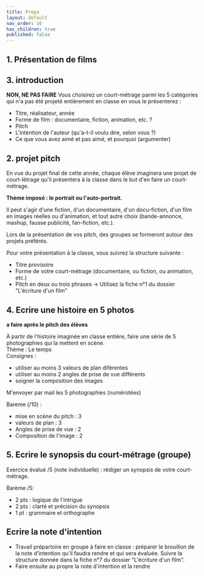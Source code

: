 ```yaml
---
title: Prépa
layout: default
nav_order: 16
has_children: true
published: false
---
```


## 1. Présentation de films


## 3. introduction
**NON, NE PAS FAIRE**
Vous choisirez un court-métrage parmi les 5 catégories qui n'a pas été projeté entièrement en classe en vous le présenterez :
- Titre, réalisateur, année
- Forme de film : documentaire, fiction, animation, etc. ?
- Pitch
- L'intention de l'auteur (qu'a-t-il voulu dire, selon vous ?)
- Ce que vous avez aimé et pas aimé, et pourquoi (argumenter)


## 2. projet pitch
En vue du projet final de cette année, chaque élève imaginera une projet de court-létrage qu'il présentera à la classe dans le but d'en faire un court-métrage.

**Thème imposé : le portrait ou l'auto-portrait.**

Il peut s'agir d'une fiction, d'un documentaire, d'un docu-fiction, d'un film en images réelles ou d'animation, et tout autre choix (bande-annonce, mashup, fausse publicité, fan-fiction, etc.).

Lors de la présentation de vos pitch, des groupes se formeront autour des projets préférés.

Pour votre présentation à la classe, vous suivrez la structure suivante :
- Titre provisoire
- Forme de votre court-métrage (documentaire, ou fiction, ou animation, etc.) 
- Pitch en deux ou trois phrases
→ Utilisez la fiche n°1 du dossier "L'écriture d'un film"

## 4. Ecrire une histoire en 5 photos
**a faire après le pitch des élèves**

À partir de l'histoire imaginée en classe entière, faire une série de 5 photographies qui la mettent en scène.  
Thème : Le temps  
Consignes : 
- utiliser au moins 3 valeurs de plan diférentes 
- utiliser au moins 2 angles de prise de vue différents
- soigner la composition des images

M'envoyer par mail les 5 photographies (numérotées)

Bareme (/10) : 
- mise en scène du pitch : 3
- valeurs de plan : 3
- Angles de prise de vue : 2
- Composition de l'image : 2

## 5. Ecrire le synopsis du court-métrage (groupe)

Exercice évalué /5 (note individuelle) : rédiger un synopsis de votre court-métrage.

Barème /5:

- 2 pts : logique de l'intrigue
- 2 pts : clarté et précision du synopsis
- 1 pt : grammaire et orthographe

## Ecrire la note d'intention

- Travail prépartoire en groupe à faire en classe : préparer le brouillon de la note d'intention qu'il faudra rendre et qui sera évaluée. Suivre la structure donnée dans la fiche n°7 du dossier "L'écriture d'un film".
- Faire ensuite au propre la note d'intention et la rendre